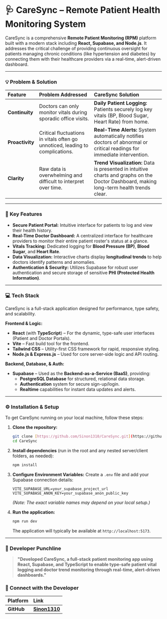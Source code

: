 # 🩺 CareSync – Remote Patient Health Monitoring System

CareSync is a comprehensive **Remote Patient Monitoring (RPM)** platform built with a modern stack including **React, Supabase, and Node.js**. It addresses the critical challenge of providing continuous oversight for patients managing chronic conditions (like hypertension and diabetes) by connecting them with their healthcare providers via a real-time, alert-driven dashboard.

---

### 💡 Problem & Solution

| Feature | Problem Addressed | CareSync Solution |
| :--- | :--- | :--- |
| **Continuity** | Doctors can only monitor vitals during sporadic office visits. | **Daily Patient Logging:** Patients securely log key vitals (BP, Blood Sugar, Heart Rate) from home. |
| **Proactivity** | Critical fluctuations in vitals often go unnoticed, leading to complications. | **Real-Time Alerts:** System automatically notifies doctors of abnormal or critical readings for immediate intervention. |
| **Clarity** | Raw data is overwhelming and difficult to interpret over time. | **Trend Visualization:** Data is presented in intuitive charts and graphs on the Doctor Dashboard, making long-term health trends clear. |

---

### 🚀 Key Features

* **Secure Patient Portal:** Intuitive interface for patients to log and view their health history.
* **Real-Time Doctor Dashboard:** A centralized interface for healthcare providers to monitor their entire patient roster's status at a glance.
* **Vitals Tracking:** Dedicated logging for **Blood Pressure (BP)**, **Blood Sugar**, and **Heart Rate**.
* **Data Visualization:** Interactive charts display **longitudinal trends** to help doctors identify patterns and anomalies.
* **Authentication & Security:** Utilizes Supabase for robust user authentication and secure storage of sensitive **PHI (Protected Health Information)**.

---

### 💻 Tech Stack

CareSync is a full-stack application designed for performance, type safety, and scalability.

**Frontend & Logic:**
* **React** (with **TypeScript**) – For the dynamic, type-safe user interfaces (Patient and Doctor Portals).
* **Vite** – Fast build tool for the frontend.
* **Tailwind CSS** – Utility-first CSS framework for rapid, responsive styling.
* **Node.js & Express.js** – Used for core server-side logic and API routing.

**Backend, Database, & Auth:**
* **Supabase** – Used as the **Backend-as-a-Service (BaaS)**, providing:
    * **PostgreSQL Database** for structured, relational data storage.
    * **Authentication** system for secure sign-up/login.
    * **Realtime** capabilities for instant data updates and alerts.

---

### ⚙️ Installation & Setup

To get CareSync running on your local machine, follow these steps:

1.  **Clone the repository:**
    ```bash
    git clone [https://github.com/Sinon1310/CareSync.git](https://github.com/Sinon1310/CareSync.git)
    cd CareSync
    ```

2.  **Install dependencies** (run in the root and any nested server/client folders, as needed):
    ```bash
    npm install
    ```

3.  **Configure Environment Variables:**
    Create a `.env` file and add your Supabase connection details:
    ```
    VITE_SUPABASE_URL=your_supabase_project_url
    VITE_SUPABASE_ANON_KEY=your_supabase_anon_public_key
    ```
    *(Note: The exact variable names may depend on your local setup.)*

4.  **Run the application:**
    ```bash
    npm run dev 
    ```
    The application will typically be available at `http://localhost:5173`.

---

### 🌟 Developer Punchline

> **"Developed CareSync, a full-stack patient monitoring app using React, Supabase, and TypeScript to enable type-safe patient vital logging and doctor trend monitoring through real-time, alert-driven dashboards."**

### 🤝 Connect with the Developer

| Platform | Link |
| :--- | :--- |
| **GitHub** | **[Sinon1310](https://github.com/Sinon1310)** |

